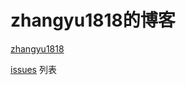 # zhangyu1818的博客

[zhangyu1818](https://zhangyu1818.com)

[issues](https://github.com/zhangyu1818/blog/issues?q=is%3Aissue+is%3Aclosed) 列表
